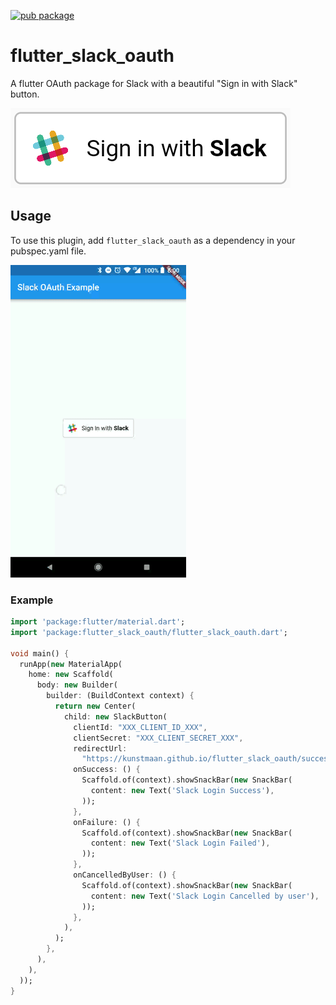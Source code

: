 [![pub package](https://img.shields.io/pub/v/flutter_slack_oauth.svg)](https://pub.dartlang.org/packages/flutter_slack_oauth) 

# flutter_slack_oauth
A flutter OAuth package for Slack with a beautiful "Sign in with Slack" button.

![](docs/img/button.png)

## Usage
To use this plugin, add `flutter_slack_oauth` as a dependency in your pubspec.yaml file.

![](docs/img/gif.gif)

### Example
``` dart
import 'package:flutter/material.dart';
import 'package:flutter_slack_oauth/flutter_slack_oauth.dart';

void main() {
  runApp(new MaterialApp(
    home: new Scaffold(
      body: new Builder(
        builder: (BuildContext context) {
          return new Center(
            child: new SlackButton(
              clientId: "XXX_CLIENT_ID_XXX",
              clientSecret: "XXX_CLIENT_SECRET_XXX",
              redirectUrl:
                "https://kunstmaan.github.io/flutter_slack_oauth/success.html",
              onSuccess: () {
                Scaffold.of(context).showSnackBar(new SnackBar(
                  content: new Text('Slack Login Success'),
                ));
              },
              onFailure: () {
                Scaffold.of(context).showSnackBar(new SnackBar(
                  content: new Text('Slack Login Failed'),
                ));
              },
              onCancelledByUser: () {
                Scaffold.of(context).showSnackBar(new SnackBar(
                  content: new Text('Slack Login Cancelled by user'),
                ));
              },
            ),
          );
        },
      ),
    ),
  ));
}

```